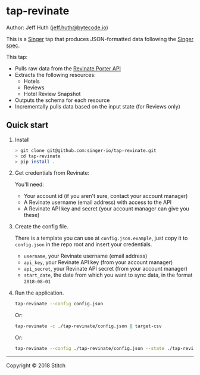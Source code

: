 # tap-revinate

Author: Jeff Huth (jeff.huth@bytecode.io)

This is a [Singer](https://singer.io) tap that produces JSON-formatted data following the [Singer spec](https://github.com/singer-io/getting-started/blob/master/SPEC.md).

This tap:
- Pulls raw data from the [Revinate Porter API](https://porter.revinate.com/documentation)
- Extracts the following resources:
  - Hotels
  - Reviews
  - Hotel Review Snapshot
- Outputs the schema for each resource
- Incrementally pulls data based on the input state (for Reviews only)


## Quick start

1. Install

    ```bash
    > git clone git@github.com:singer-io/tap-revinate.git
    > cd tap-revinate
    > pip install .
    ```

2. Get credentials from Revinate:

    You'll need:

    - Your account id (if you aren't sure, contact your account manager)
    - A Revinate username (email address) with access to the API
    - A Revinate API key and secret (your account manager can give you these)

3. Create the config file.

    There is a template you can use at `config.json.example`, just copy it to `config.json`
    in the repo root and insert your credentials.

    - `username`, your Revinate username (email address) 
    - `api_key`, your Revinate API key (from your account manager)
    - `api_secret`, your Revinate API secret (from your account manager)
    - `start_date`, the date from which you want to sync data, in the format `2018-08-01`

4. Run the application.

   ```bash
   tap-revinate --config config.json
   ```

   Or:
   ```bash
   tap-revinate -c ./tap-revinate/config.json | target-csv
   ```

   Or:
   ```bash
   tap-revinate --config ./tap-revinate/config.json --state ./tap-revinate/state.json | target-csv
   ```
---

Copyright &copy; 2018 Stitch

